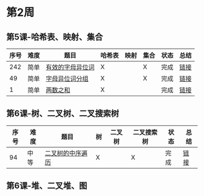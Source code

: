 # 第2周

## 第5课-哈希表、映射、集合
|序号|难度|题目|哈希表|映射|集合|状态|总结|
|---|---|---|---|---|---|---|---|
|242|简单|[有效的字母异位词](https://leetcode-cn.com/problems/valid-anagram)|X||X|完成|[链接](./validAnagram/README.md)|
|49|简单|[字母异位词分组](https://leetcode-cn.com/problems/group-anagrams)|X||X|完成|[链接](./groupAnagrams/README.md)|
|1|简单|[两数之和](https://leetcode-cn.com/problems/two-sum/description)|X|||完成|[链接](./twoSum/README.md)|

## 第6课-树、二叉树、二叉搜索树
|序号|难度|题目|树|二叉树|二叉搜索树|状态|总结|
|---|---|---|---|---|---|---|---|
|94|中等|[二叉树的中序遍历](https://leetcode-cn.com/problems/binary-tree-inorder-traversal/)|X||X|完成|[链接](./inorderTraversal/README.md)|
## 第6课-堆、二叉堆、图
